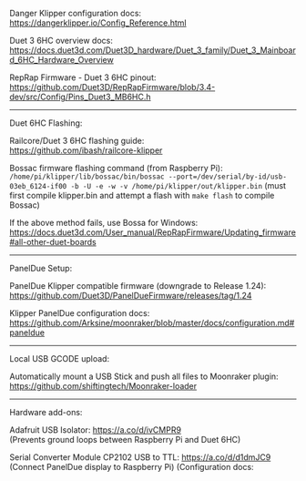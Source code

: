 Danger Klipper configuration docs:   
https://dangerklipper.io/Config_Reference.html

Duet 3 6HC overview docs:   
https://docs.duet3d.com/Duet3D_hardware/Duet_3_family/Duet_3_Mainboard_6HC_Hardware_Overview

RepRap Firmware - Duet 3 6HC pinout:   
https://github.com/Duet3D/RepRapFirmware/blob/3.4-dev/src/Config/Pins_Duet3_MB6HC.h

-----------

Duet 6HC Flashing:

Railcore/Duet 3 6HC flashing guide:   
https://github.com/ibash/railcore-klipper

Bossac firmware flashing command (from Raspberry Pi):   
```/home/pi/klipper/lib/bossac/bin/bossac --port=/dev/serial/by-id/usb-03eb_6124-if00 -b -U -e -w -v /home/pi/klipper/out/klipper.bin```
(must first compile klipper.bin and attempt a flash with ```make flash``` to compile Bossac)

If the above method fails, use Bossa for Windows:  
https://docs.duet3d.com/User_manual/RepRapFirmware/Updating_firmware#all-other-duet-boards

-----------

PanelDue Setup:

PanelDue Klipper compatible firmware (downgrade to Release 1.24):   
https://github.com/Duet3D/PanelDueFirmware/releases/tag/1.24

Klipper PanelDue configuration docs:  
https://github.com/Arksine/moonraker/blob/master/docs/configuration.md#paneldue

-----------

Local USB GCODE upload:

Automatically mount a USB Stick and push all files to Moonraker plugin:  
https://github.com/shiftingtech/Moonraker-loader

-----------

Hardware add-ons:

Adafruit USB Isolator: https://a.co/d/ivCMPR9   
(Prevents ground loops between Raspberry Pi and Duet 6HC)

Serial Converter Module CP2102 USB to TTL: https://a.co/d/d1dmJC9   
(Connect PanelDue display to Raspberry Pi)
(Configuration docs:
